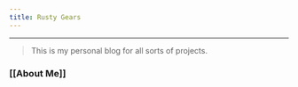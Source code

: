 ```yaml
---
title: Rusty Gears
---
```


---- 
> This is my personal blog for all sorts of projects. 


### [[About Me]]